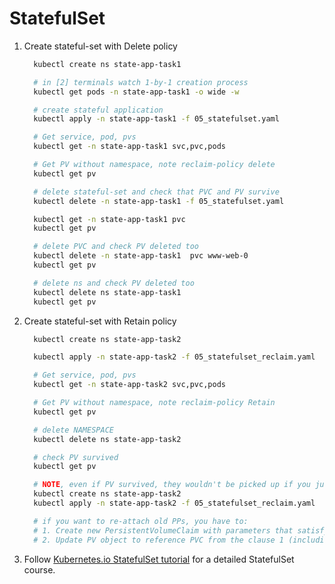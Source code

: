 # StatefulSet

1. Create stateful-set with Delete policy

    ```sh
      kubectl create ns state-app-task1

      # in [2] terminals watch 1-by-1 creation process
      kubectl get pods -n state-app-task1 -o wide -w

      # create stateful application
      kubectl apply -n state-app-task1 -f 05_statefulset.yaml

      # Get service, pod, pvs
      kubectl get -n state-app-task1 svc,pvc,pods

      # Get PV without namespace, note reclaim-policy delete
      kubectl get pv

      # delete stateful-set and check that PVC and PV survive
      kubectl delete -n state-app-task1 -f 05_statefulset.yaml

      kubectl get -n state-app-task1 pvc
      kubectl get pv

      # delete PVC and check PV deleted too
      kubectl delete -n state-app-task1  pvc www-web-0
      kubectl get pv

      # delete ns and check PV deleted too
      kubectl delete ns state-app-task1
      kubectl get pv
    ```

2. Create stateful-set with Retain policy

    ```sh
      kubectl create ns state-app-task2

      kubectl apply -n state-app-task2 -f 05_statefulset_reclaim.yaml

      # Get service, pod, pvs
      kubectl get -n state-app-task2 svc,pvc,pods

      # Get PV without namespace, note reclaim-policy Retain
      kubectl get pv

      # delete NAMESPACE
      kubectl delete ns state-app-task2

      # check PV survived
      kubectl get pv

      # NOTE, even if PV survived, they wouldn't be picked up if you just re-create the same stateful-set
      kubectl create ns state-app-task2
      kubectl apply -n state-app-task2 -f 05_statefulset_reclaim.yaml

      # if you want to re-attach old PPs, you have to:
      # 1. Create new PersistentVolumeClaim with parameters that satisfy PV
      # 2. Update PV object to reference PVC from the clause 1 (including correct uid)
    ```

3. Follow [Kubernetes.io StatefulSet tutorial](https://kubernetes.io/docs/tutorials/stateful-application/basic-stateful-set/) for a detailed StatefulSet course.
